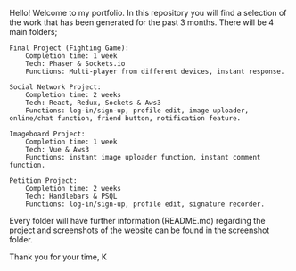 Hello!
Welcome to my portfolio.
In this repository you will find a selection of the work that has been generated for the past 3 months.
There will be 4 main folders;

    Final Project (Fighting Game):
    	Completion time: 1 week
    	Tech: Phaser & Sockets.io
    	Functions: Multi-player from different devices, instant response.

    Social Network Project:
    	Completion time: 2 weeks
    	Tech: React, Redux, Sockets & Aws3
    	Functions: log-in/sign-up, profile edit, image uploader, online/chat function, friend button, notification feature.

    Imageboard Project:
    	Completion time: 1 week
    	Tech: Vue & Aws3
    	Functions: instant image uploader function, instant comment function.

    Petition Project:
    	Completion time: 2 weeks
    	Tech: Handlebars & PSQL
    	Functions: log-in/sign-up, profile edit, signature recorder.

Every folder will have further information (README.md) regarding the project and screenshots of the website can be found in the screenshot folder.

Thank you for your time,
K
